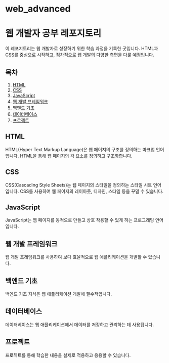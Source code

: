 # web_advanced
# 웹 개발자 공부 레포지토리

이 레포지토리는 웹 개발자로 성장하기 위한 학습 과정을 기록한 곳입니다. HTML과 CSS를 중심으로 시작하고, 점차적으로 웹 개발의 다양한 측면을 다룰 예정입니다.

## 목차

1. [HTML](#html)
2. [CSS](#css)
3. [JavaScript](#javascript)
4. [웹 개발 프레임워크](#웹-개발-프레임워크)
5. [백엔드 기초](#백엔드-기초)
6. [데이터베이스](#데이터베이스)
7. [프로젝트](#프로젝트)

## HTML

HTML(Hyper Text Markup Language)은 웹 페이지의 구조를 정의하는 마크업 언어입니다. HTML을 통해 웹 페이지의 각 요소를 정의하고 구조화합니다.



## CSS

CSS(Cascading Style Sheets)는 웹 페이지의 스타일을 정의하는 스타일 시트 언어입니다. CSS를 사용하여 웹 페이지의 레이아웃, 디자인, 스타일 등을 꾸밀 수 있습니다.



## JavaScript

JavaScript는 웹 페이지를 동적으로 만들고 상호 작용할 수 있게 하는 프로그래밍 언어입니다.


## 웹 개발 프레임워크

웹 개발 프레임워크를 사용하여 보다 효율적으로 웹 애플리케이션을 개발할 수 있습니다.

## 백엔드 기초

백엔드 기초 지식은 웹 애플리케이션 개발에 필수적입니다.

## 데이터베이스

데이터베이스는 웹 애플리케이션에서 데이터를 저장하고 관리하는 데 사용됩니다.


## 프로젝트

프로젝트를 통해 학습한 내용을 실제로 적용하고 응용할 수 있습니다.
